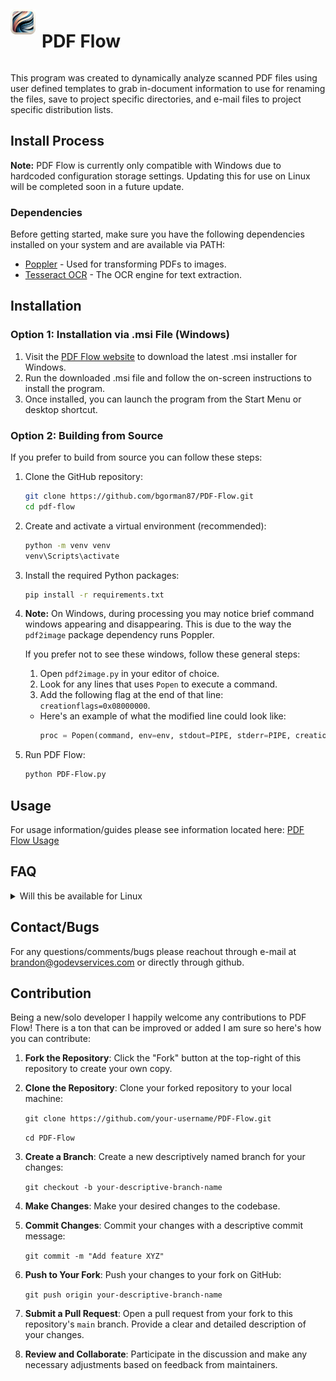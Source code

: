 <div style="display: flex;">
  <img src="assets/icons/icon.png" alt="PDF Flow Image" width="40" height="40" style="padding-right: 10px; padding-top: 5px;">
  <h1>PDF Flow</h1>
</div>


This program was created to dynamically analyze scanned PDF files using user defined templates to grab in-document information to use for renaming the files, save to project specific directories, and e-mail files to project specific distribution lists.

## Install Process

**Note:** PDF Flow is currently only compatible with Windows due to hardcoded configuration storage settings. Updating this for use on Linux will be completed soon in a future update.

### Dependencies

Before getting started, make sure you have the following dependencies installed on your system and are available via PATH:

- [Poppler](https://pdf2image.readthedocs.io/en/latest/installation.html) - Used for transforming PDFs to images.
- [Tesseract OCR](https://tesseract-ocr.github.io/tessdoc/Installation.html) - The OCR engine for text extraction.


## Installation

### Option 1: Installation via .msi File (Windows)

1. Visit the [PDF Flow website](https://pdfflow.godevservices.com) to download the latest .msi installer for Windows.
2. Run the downloaded .msi file and follow the on-screen instructions to install the program.
3. Once installed, you can launch the program from the Start Menu or desktop shortcut.

### Option 2: Building from Source

If you prefer to build from source you can follow these steps:

1. Clone the GitHub repository:

    ```bash
    git clone https://github.com/bgorman87/PDF-Flow.git
    cd pdf-flow
    ```

2. Create and activate a virtual environment (recommended):

    ```bash
    python -m venv venv
    venv\Scripts\activate
    ```

3. Install the required Python packages:

    ```bash
    pip install -r requirements.txt
    ```

4. **Note:** On Windows, during processing you may notice brief command windows appearing and disappearing. This is due to the way the `pdf2image` package dependency runs Poppler.

   If you prefer not to see these windows, follow these general steps:

   1. Open `pdf2image.py` in your editor of choice.
   2. Look for any lines that uses `Popen` to execute a command.
   3. Add the following flag at the end of that line: `creationflags=0x08000000`.

   * Here's an example of what the modified line could look like:
     ```python
     proc = Popen(command, env=env, stdout=PIPE, stderr=PIPE, creationflags=0x08000000)
     ```


5. Run PDF Flow:

    ```bash
    python PDF-Flow.py
    ```

## Usage

For usage information/guides please see information located here: [PDF Flow Usage](https://pdfflow.godevservices.com/usage)

## FAQ

<details>
  <summary>Will this be available for Linux</summary>
      A: Currently have updating for cross compatability on my list of things to do. Majority of this was created in Linux so not much to change. Should be available soon. 
</details>

## Contact/Bugs

For any questions/comments/bugs please reachout through e-mail at [brandon@godevservices.com](mailto:brandon@godevservices.com) or directly through github.

## Contribution

Being a new/solo developer I happily welcome any contributions to PDF Flow! There is a ton that can be improved or added I am sure so here's how you can contribute:

1. **Fork the Repository**: Click the "Fork" button at the top-right of this repository to create your own copy.

2. **Clone the Repository**: Clone your forked repository to your local machine:

    `git clone https://github.com/your-username/PDF-Flow.git`

    `cd PDF-Flow`

3. **Create a Branch**: Create a new descriptively named branch for your changes:

    `git checkout -b your-descriptive-branch-name`

4. **Make Changes**: Make your desired changes to the codebase.

5. **Commit Changes**: Commit your changes with a descriptive commit message:

    `git commit -m "Add feature XYZ"`

6. **Push to Your Fork**: Push your changes to your fork on GitHub:

    `git push origin your-descriptive-branch-name`

7. **Submit a Pull Request**: Open a pull request from your fork to this repository's `main` branch. Provide a clear and detailed description of your changes.

8. **Review and Collaborate**: Participate in the discussion and make any necessary adjustments based on feedback from maintainers.

